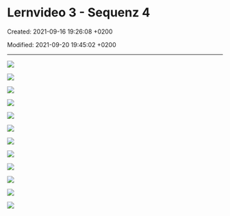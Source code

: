 # Lernvideo 3 - Sequenz 4

Created: 2021-09-16 19:26:08 +0200

Modified: 2021-09-20 19:45:02 +0200

---

![](../../../media/S1_03_ITIL_Service-Management-und-Case-Study-Lernvideo-3---Sequenz-4-image1.png)



![](../../../media/S1_03_ITIL_Service-Management-und-Case-Study-Lernvideo-3---Sequenz-4-image2.png)



![](../../../media/S1_03_ITIL_Service-Management-und-Case-Study-Lernvideo-3---Sequenz-4-image3.png)



![](../../../media/S1_03_ITIL_Service-Management-und-Case-Study-Lernvideo-3---Sequenz-4-image4.png)



![](../../../media/S1_03_ITIL_Service-Management-und-Case-Study-Lernvideo-3---Sequenz-4-image5.png)



![](../../../media/S1_03_ITIL_Service-Management-und-Case-Study-Lernvideo-3---Sequenz-4-image6.png)



![](../../../media/S1_03_ITIL_Service-Management-und-Case-Study-Lernvideo-3---Sequenz-4-image7.png)



![](../../../media/S1_03_ITIL_Service-Management-und-Case-Study-Lernvideo-3---Sequenz-4-image8.png)



![](../../../media/S1_03_ITIL_Service-Management-und-Case-Study-Lernvideo-3---Sequenz-4-image9.png)



![](../../../media/S1_03_ITIL_Service-Management-und-Case-Study-Lernvideo-3---Sequenz-4-image10.png)



![](../../../media/S1_03_ITIL_Service-Management-und-Case-Study-Lernvideo-3---Sequenz-4-image11.png)



![](../../../media/S1_03_ITIL_Service-Management-und-Case-Study-Lernvideo-3---Sequenz-4-image1.png)











